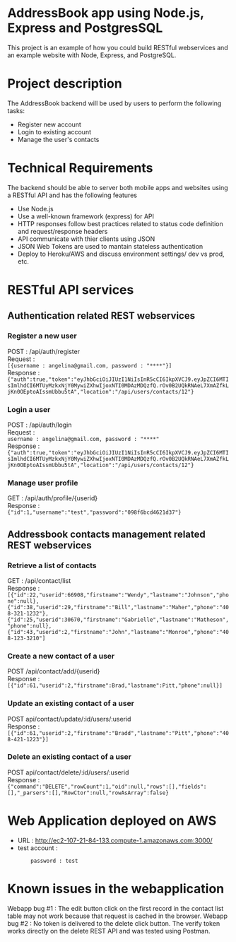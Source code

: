 # AddressBook app using Node.js, Express and PostgresSQL

This project is an example of how you could build RESTful webservices and an example website with Node, Express, and PostgreSQL.

# Project description
The AddressBook backend will be used by users to perform the following tasks:
* Register new account
* Login to existing account
* Manage the user's  contacts

# Technical Requirements
The backend should be able to server both mobile apps and websites using a RESTful API and has the following features
* Use Node.js
* Use a well-known framework (express) for API
* HTTP responses follow best practices related to status code definition and request/response headers
* API communicate with thier clients using JSON
* JSON Web Tokens are used to mantain stateless authentication
* Deploy to Heroku/AWS and discuss environment settings/ dev vs prod, etc.

# RESTful API services

## Authentication related REST webservices

### Register a new user<br/>
POST : /api/auth/register<br/>
Request :<br/>
``` [{username : angelina@gmail.com, password : "****"}] ``` <br/>
Response :<br/>
``` {"auth":true,"token":"eyJhbGciOiJIUzI1NiIsInR5cCI6IkpXVCJ9.eyJpZCI6MTIsImlhdCI6MTUyMzkxNjY0MywiZXhwIjoxNTI0MDAzMDQzfQ.rOv0B2UQkRNAeL7XmAZfkLjKn0OEptoAIssmUbbu5tA","location":"/api/users/contacts/12"} ```

### Login a user
POST : /api/auth/login<br/>
Request :<br/>
```username : angelina@gmail.com, password : "****" ```<br/>
Response :<br/>
``` {"auth":true,"token":"eyJhbGciOiJIUzI1NiIsInR5cCI6IkpXVCJ9.eyJpZCI6MTIsImlhdCI6MTUyMzkxNjY0MywiZXhwIjoxNTI0MDAzMDQzfQ.rOv0B2UQkRNAeL7XmAZfkLjKn0OEptoAIssmUbbu5tA","location":"/api/users/contacts/12"} ```

### Manage user profile
GET : /api/auth/profile/{userid}<br/>
Response :<br/>
``` {"id":1,"username":"test","password":"098f6bcd4621d37"} ```<br/>

## Addressbook contacts management related REST webservices

### Retrieve a list of contacts
GET : /api/contact/list<br/>
Response :<br/>
``` [{"id":22,"userid":66908,"firstname":"Wendy","lastname":"Johnson","phone":null},{"id":38,"userid":29,"firstname":"Bill","lastname":"Maher","phone":"408-321-1232"},{"id":25,"userid":30670,"firstname":"Gabrielle","lastname":"Matheson","phone":null},{"id":43,"userid":2,"firstname":"John","lastname":"Monroe","phone":"408-123-3210"] ```

### Create a new contact of a user
POST /api/contact/add/{userid}<br/>
Response :<br/>
```[{"id":61,"userid":2,"firstname":Brad,"lastname":Pitt,"phone":null}]```

### Update an existing contact of a user
POST api/contact/update/:id/users/:userid<br/>
Response :<br/>
``` [{"id":61,"userid":2,"firstname":"Bradd","lastname":"Pitt","phone":"408-421-1223"}] ```

### Delete an existing contact of a user
POST api/contact/delete/:id/users/:userid<br/>
Response :<br/>
```{"command":"DELETE","rowCount":1,"oid":null,"rows":[],"fields":[],"_parsers":[],"RowCtor":null,"rowAsArray":false}```


# Web Application deployed on AWS
* URL : http://ec2-107-21-84-133.compute-1.amazonaws.com:3000/
* test account :
    ``` username : test@mail.com,
        password : test
    ```

# Known issues in the webapplication
Webapp bug #1 : The edit button click on the first record in the contact list table may not work because that request is cached in the browser.
Webapp bug #2 : No token is delivered to the delete click button. The verify token works directly on the delete REST API and was tested using Postman.



